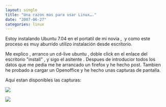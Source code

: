 ```yaml
---
layout: single
title: "Una razon mas para usar Linux…."
date: "2007-06-27"
categories: linux
---
```


Estoy instalando Ubuntu 7.04 en el portatil de mi novia ,  y como este proceso es muy aburrido utilizo instalación desde escritorio.

Me explico , arranco un cd-live ubuntu , doble click en el enlace del escritorio "install" , y sigo el asitente . Despues de introducior todos los datos que me pedia me he arrancado un firefox y he hecho post. Tambien he probado a cargar un Openoffice y he hecho unas capturas de pantalla.

Aquí estan disponibles las capturas:

![](images/1.png)

![](images/2.png)
